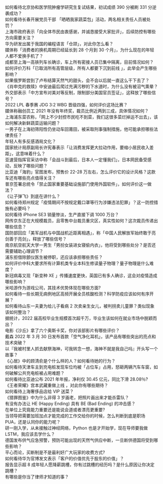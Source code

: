 如何看待北京协和医学院肿瘤学研究生复试结果，初试成绩 390 分被刷 331 分逆袭成功？  
如何看待长春开展党员干部 「晒晒我家蔬菜包」活动，两名相关责任人员被处罚？  
上海市政府表示「向全体市民由衷感谢，并诚恳接受大家批评」，后续防控有哪些方向需要关注？  
华为研发出属于我国的编程语言「仓颉」，对此你怎么看？  
媒体称「消费者的换机周期已经延长到 28 个月到 30 个月」，为什么现在的年轻人都不爱换手机了？  
成都至上海一高铁列车长确诊，车上所有密接人员已集中隔离，目前情况如何？  
如何评价万科「已取消所有高管层级，所有人都要下沉到前线 」，此举会产生哪些影响？  
如果俄罗斯尝到了卢布结算天然气的甜头，会不会以后就一直这么干下去了？  
《肖申克的救赎》中安迪最后爬过充满污秽的下水道时，为什么没有被沼气熏晕？  
外交部表示「中方宣布对美对等反制，限制部分美国官员签证」，这释放了哪些信号？  
2022 LPL 春季赛 JDG 3:2 WBG 晋级四强，如何评价这场比赛？  
媒体称融创员工 2021 年没有年终奖，裁员比例近两到三成，具体情况如何？  
上海浦东菜农称，「网上不少封控市民吃不到菜，我们这很多菜烂掉运不出去」，该如何解决新鲜蔬菜运输问题？  
一男子在上海初筛阳性仍坐动车回莆田，被采取刑事强制措施，他可能承担哪些法律责任？  
年轻人有多反感酒局文化？  
国家统计局原副局长许宪春表示「让消费发挥更大拉动作用，要缩小居民收入差距」，这意味着什么？  
亚速营指挥官采访中称「会战斗到最后，日本人一定懂我们」，日本网民备受感动，反映了哪些问题？  
比亚迪「海豹」官图发布，预售价 22-28 万左右，怎么评价它的设计风格？这款车还有哪些亮点值得关注？  
普京签署总统令「禁止国家重要基础设施部门使用外国软件」，如何评价这一做法？  
《让子弹飞》到底在讲什么？  
如何看待郑州规定「疫情期间不按规定戴口罩等行为涉嫌违法犯罪」？这一防控措施有必要吗？  
如何看待 iPhone SE3 销量惨淡，生产直接下调 1000 万台？  
网传京东正在大规模裁员，且零售中台裁员重灾区，真实性如何？这次裁员传递出哪些信息？  
国防部回应「美军战机与中国战机近距离相遇」，称「中国人民解放军始终敢于亮剑善于亮剑」，释放了哪些信号？  
南京航空航天大学一男生「男扮女装进女寝偷内衣」，他将受到哪些处分？是否还需要辅助心理调节？  
浦东拒借除颤仪医生被停职，还应该承担哪些责任？  
如何评价中科大要求所有计算机类专业本科生修读量子物理？量子物理是什么难度？  
新冠病毒又现「新变种 XE 」传播速度更快，英国已有多人确诊，这会对疫情造成哪些影响？  
米哈游作为游戏公司，其技术优势体现在哪些方面?  
如何看待一些长期无病例地区高频开展全员核酸检测？科学防疫应该如何有序开展？  
如何看待山东一夫妻为给儿子看病 2 次卖亲生女儿，被判拐卖儿童罪？类似现象该如何整治？  
据统计，2022 届高校毕业生规模首次超千万，毕业生该如何在就业市场中脱颖而出？  
电影《沙丘》拿了六个奥斯卡奖，你对该部影片有哪些评价？  
戴森 2022 年 3 月 30 日发布首款「空气净化耳机」，该产品有哪些突出的亮点和技术突破？  
以『我被村里人抓去献祭海神，可我转念一想，海神不就是我自己吗』开头写一个故事？  
《心居》中的顾清俞是个什么样的人？如何看待她的行为？  
如何看待天津车主到充电桩发现车位均被「占位车」占用，怒砸两辆汽车车窗，如何破解公共充电桩被占用难题？  
如何看待比亚迪公布 2021 年年报，净利仅 30.45 亿元，同比下滑 28.08％?  
《王者荣耀》宫本武藏重做上线 ，对此你有哪些期待？  
如何看待上海奢侈品店给 VIP 送菜？  
《猎罪图鉴》中为什么非得 3 岁画老，把照片画出来才能杀雷队？  
有没有办法让 HE (Happy Ending) 具有 BE (Bad Ending) 的冲击感？  
在单位上究竟能力重要还是能说会道或者漂亮更重要?  
当领导把需要加班加点才能完成的工作交给你的时候，怎么判断到底是职场 PUA，还是认同你的能力呢？  
研一刚入学，从未接触过神经网络，Python 也是才开始学，现在导师要我做 LSTM，我应该去学什么？  
德国发布供气应急预警，预防可能出现的天然气供应中断，一旦断供德国将受到哪些影响？  
平心而论，买断制是不是最利好广大玩家的收费方式?  
如何看待华为官博发文表示「客户的价值优先于股东的价值」？  
报告显示超 8 成年轻人愿降薪跳槽，你有过跳槽的经历吗？是什么原因让你决定跳槽？  
有哪些是你当了律师才知道的事？  
